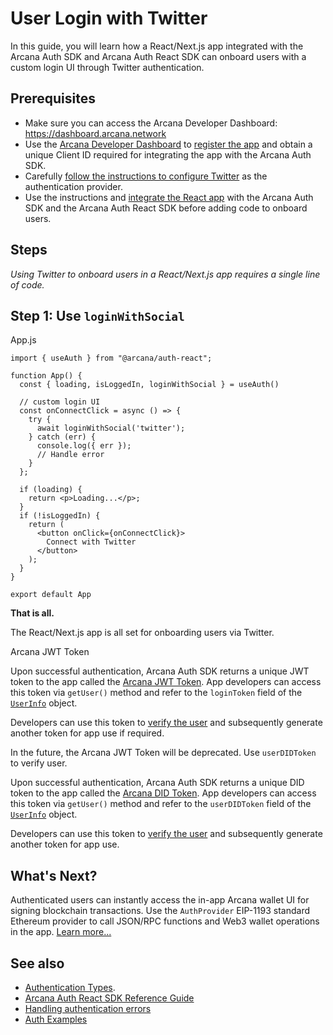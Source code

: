 # User Login with Twitter

In this guide, you will learn how a React/Next.js app integrated with the Arcana Auth SDK and Arcana Auth React SDK can onboard users with a custom login UI through Twitter authentication.

## Prerequisites

- Make sure you can access the Arcana Developer Dashboard: <https://dashboard.arcana.network>
- Use the [Arcana Developer Dashboard](../../../../../../concepts/dashboard/) to [register the app](../../../../../../setup/config-auth/register-app/) and obtain a unique Client ID required for integrating the app with the Arcana Auth SDK.
- Carefully [follow the instructions to configure Twitter](../../../../../../setup/config-social/twitter-oauth/) as the authentication provider.
- Use the instructions and [integrate the React app](../../../../../integrate/react-nextjs/) with the Arcana Auth SDK and the Arcana Auth React SDK before adding code to onboard users.

## Steps

*Using Twitter to onboard users in a React/Next.js app requires a single line of code.*

## Step 1: Use `loginWithSocial`

App.js

```
import { useAuth } from "@arcana/auth-react";

function App() {
  const { loading, isLoggedIn, loginWithSocial } = useAuth()

  // custom login UI
  const onConnectClick = async () => {
    try {
      await loginWithSocial('twitter'); 
    } catch (err) {
      console.log({ err });
      // Handle error
    }
  };

  if (loading) {
    return <p>Loading...</p>;
  }
  if (!isLoggedIn) {
    return (
      <button onClick={onConnectClick}>
        Connect with Twitter
      </button>
    );
  }
}

export default App

```

**That is all.**

The React/Next.js app is all set for onboarding users via Twitter.

Arcana JWT Token

Upon successful authentication, Arcana Auth SDK returns a unique JWT token to the app called the [Arcana JWT Token](../../../../../../concepts/an-jwt-token/). App developers can access this token via `getUser()` method and refer to the `loginToken` field of the [`UserInfo`](https://authsdk-ref-guide.netlify.app/interfaces/userinfo) object.

Developers can use this token to [verify the user](../../../../../../concepts/jwt-token-validation/) and subsequently generate another token for app use if required.

In the future, the Arcana JWT Token will be deprecated. Use `userDIDToken` to verify user.

Upon successful authentication, Arcana Auth SDK returns a unique DID token to the app called the [Arcana DID Token](../../../../../../concepts/an-jwt-token/). App developers can access this token via `getUser()` method and refer to the `userDIDToken` field of the [`UserInfo`](https://authsdk-ref-guide.netlify.app/interfaces/userinfo) object.

Developers can use this token to [verify the user](../../../../../../concepts/an-did-token/#verify-did-token) and subsequently generate another token for app use.

## What's Next?

Authenticated users can instantly access the in-app Arcana wallet UI for signing blockchain transactions. Use the `AuthProvider` EIP-1193 standard Ethereum provider to call JSON/RPC functions and Web3 wallet operations in the app. [Learn more...](../../../../../web3-ops/evm/)

## See also

- [Authentication Types](../../../../../../concepts/authtype/).
- [Arcana Auth React SDK Reference Guide](https://auth-react-sdk-ref-guide.netlify.app/)
- [Handling authentication errors](../../../../../auth-error-msg/)
- [Auth Examples](https://github.com/arcana-network/auth-examples)
